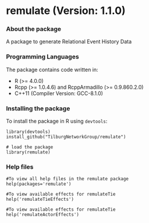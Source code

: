 # remulate (Version: 1.1.0)

### About the package
A package to generate Relational Event History Data

### Programming Languages
The package contains code written in:
* R (>= 4.0.0)
* Rcpp (>= 1.0.4.6) and RcppArmadillo (>= 0.9.860.2.0)
* C++11 (Compiler Version: GCC-8.1.0)
	
### Installing the package
To install the package in R using `devtools`:

```
library(devtools)
install_github("TilburgNetworkGroup/remulate")

# load the package
library(remulate)
```

### Help files
```
#To view all help files in the remulate package
help(packages='remulate')

#To view available effects for remulateTie
help('remulateTieEffects')

#To view available effects for remulateTie
help('remulateActorEffects')

```